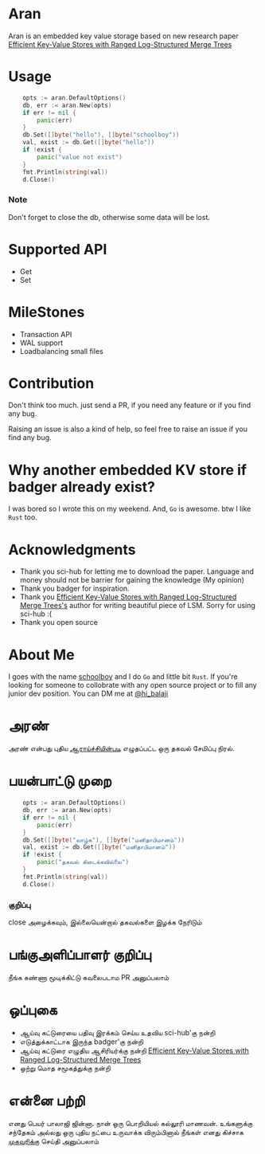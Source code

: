 # Aran
Aran is an embedded key value storage based on new research paper [
Efficient Key-Value Stores with Ranged Log-Structured Merge Trees](https://ieeexplore.ieee.org/document/8457859)


# Usage 

```go
 	opts := aran.DefaultOptions()
	db, err := aran.New(opts)
	if err != nil {
		panic(err)
	}
	db.Set([]byte("hello"), []byte("schoolboy"))
	val, exist := db.Get([]byte("hello"))
	if !exist {
		panic("value not exist")
	}
	fmt.Println(string(val))
	d.Close()
```
### Note 
Don't forget to close the db, otherwise some data will be lost.

# Supported API 

- Get
- Set

# MileStones 

- Transaction API
- WAL support
- Loadbalancing small files

# Contribution

Don't think too much. just send a PR, if you need any feature or if you find any bug.

Raising an issue is also a kind of help, so feel free to raise an issue if you find any bug.

# Why another embedded KV store if badger already exist?

I was bored so I wrote this on my weekend. And, `Go` is awesome. btw I like `Rust` too.

# Acknowledgments
- Thank you sci-hub for letting me to download the paper. Language and money should not be barrier for gaining the knowledge (My opinion)
- Thank you badger for inspiration.
- Thank you [
Efficient Key-Value Stores with Ranged Log-Structured Merge Trees's](https://ieeexplore.ieee.org/document/8457859) author for writing beautiful piece of LSM. Sorry for using sci-hub :(
- Thank you open source
# About Me

I goes with the name [schoolboy](https://twitter.com/hi_balaji) and I do `Go` and little bit `Rust`. If you're looking for someone to collobrate with any open source project or to fill any junior dev position. You can DM me at [@hi_balaji](https://twitter.com/hi_balaji)

# அரண் 

அரண் என்பது புதிய [ஆராய்ச்சியின்படி](https://ieeexplore.ieee.org/document/8457859)  எழுதப்பட்ட ஒரு தகவல் சேமிப்பு நிரல்.

# பயன்பாட்டு முறை 

```go
 	opts := aran.DefaultOptions()
	db, err := aran.New(opts)
	if err != nil {
		panic(err)
	}
	db.Set([]byte("வாழ்க"), []byte("மனிதாபிமானம்"))
	val, exist := db.Get([]byte("மனிதாபிமானம்"))
	if !exist {
		panic("தகவல் கிடைக்கவில்லை")
	}
	fmt.Println(string(val))
	d.Close()
```
### குறிப்பு 

close அழைக்கவும், இல்லையென்றால் தகவல்களை இழக்க நேரிடும் 

# பங்குஅளிப்பாளர் குறிப்பு 

நீங்க கண்ணா மூடிக்கிட்டு கவலைபடாம PR அனுப்பலாம் 

# ஒப்புகை

- ஆய்வு கட்டுரையை பதிவு இரக்கம் செய்ய உதவிய sci-hub'கு நன்றி 
- எடுத்துக்காட்டாக இருந்த badger'கு நன்றி 
- ஆய்வு கட்டுரை எழுதிய ஆசிரியர்க்கு நன்றி [Efficient Key-Value Stores with Ranged Log-Structured Merge Trees](https://ieeexplore.ieee.org/document/8457859)
- ஒற்று மொத சமூகத்துக்கு நன்றி 

# என்னை பற்றி 
எனது பெயர் பாலாஜி ஜின்னா. நான் ஒரு பொறியியல் கல்லூரி மாணவன். உங்களுக்கு சந்தேகம் அல்லது ஒரு புதிய நட்பை உருவாக்க விரும்பினால் நீங்கள் எனது கிச்சாக [முகவரிக்கு](https://twitter.com/hi_balaji) செய்தி அனுப்பலாம் 